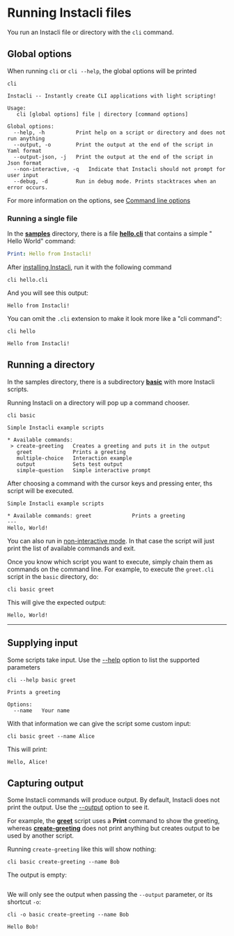 # Running Instacli files

You run an Instacli file or directory with the `cli` command.

## Global options

When running `cli` or `cli --help`, the global options will be printed

```shell cli
cli
```

```output
Instacli -- Instantly create CLI applications with light scripting!

Usage:
   cli [global options] file | directory [command options]

Global options:
  --help, -h          Print help on a script or directory and does not run anything
  --output, -o        Print the output at the end of the script in Yaml format
  --output-json, -j   Print the output at the end of the script in Json format
  --non-interactive, -q   Indicate that Instacli should not prompt for user input
  --debug, -d         Run in debug mode. Prints stacktraces when an error occurs.
```

For more information on the options, see [Command line options](Command%20line%20options.spec.md)

### Running a single file

In the **[samples](/samples)** directory, there is a file **[hello.cli](/samples/hello.cli)** that contains a simple "
Hello World" command:

```yaml file:hello.cli
Print: Hello from Instacli!
```

After [installing Instacli](/README.md#build--run), run it with the following command

```shell cli directory:samples
cli hello.cli
```

And you will see this output:

```output
Hello from Instacli!
```

You can omit the `.cli` extension to make it look more like a "cli command":

```shell cli directory:samples
cli hello
```

```output
Hello from Instacli!
```

## Running a directory

In the samples directory, there is a subdirectory **[basic](/samples/basic)** with more Instacli scripts.

Running Instacli on a directory will pop up a command chooser.

```shell ignore
cli basic
```

```
Simple Instacli example scripts

* Available commands: 
 > create-greeting   Creates a greeting and puts it in the output
   greet             Prints a greeting
   multiple-choice   Interaction example
   output            Sets test output
   simple-question   Simple interactive prompt
```

After choosing a command with the cursor keys and pressing enter, ths script will be executed.

```
Simple Instacli example scripts

* Available commands: greet             Prints a greeting
---
Hello, World!
```

You can also run in [non-interactive mode](Command%20line%20options.spec.md#--non-interactive). In that case the script
will just print the list of available commands and exit.

Once you know which script you want to execute, simply chain them as commands on the command line. For example, to
execute the `greet.cli` script in the `basic` directory, do:

```shell cli directory:samples
cli basic greet
```

This will give the expected output:

```output
Hello, World!
```

----------------------------------------------------------------------

## Supplying input

Some scripts take input. Use the [--help](Command%20line%20options.spec.md#--help) option to list the supported
parameters

```shell cli directory:samples
cli --help basic greet
```

```output
Prints a greeting

Options:
  --name   Your name
```

With that information we can give the script some custom input:

```shell cli directory:samples
cli basic greet --name Alice
```

This will print:

```output
Hello, Alice!
```

## Capturing output

Some Instacli commands will produce output. By default, Instacli does not print the output. Use
the [--output](Command%20line%20options.spec.md#--output) option to see it.

For example, the **[greet](/samples/basic/greet.cli)** script uses a **Print** command to show the greeting, whereas
**[create-greeting](/samples/basic/create-greeting.cli)** does not print anything but creates output to be used by
another script.

Running `create-greeting` like this will show nothing:

```shell cli directory:samples
cli basic create-greeting --name Bob
```

The output is empty:

```output
```

We will only see the output when passing the `--output` parameter, or its shortcut `-o`:

```shell cli directory:samples
cli -o basic create-greeting --name Bob
```

```output
Hello Bob!
```

<!-- TODO Document --output-json option -->